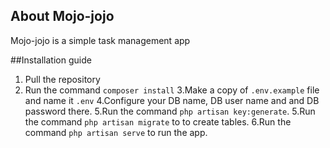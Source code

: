 

## About Mojo-jojo

Mojo-jojo is a simple task management app

##Installation guide

1. Pull the repository
2. Run the command `composer install`
3.Make a copy of `.env.example` file and name it `.env`
4.Configure your DB name, DB user name and and DB password there.
5.Run the command `php artisan key:generate`.
5.Run the command `php artisan migrate` to to create tables.
6.Run the command `php artisan serve` to run the app.



